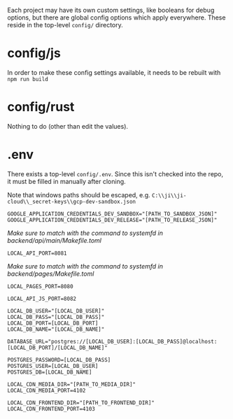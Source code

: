Each project may have its own custom settings, like booleans for debug options, but there are global config options which apply everywhere. These reside in the top-level `config/` directory.

# config/js 

In order to make these config settings available, it needs to be rebuilt with `npm run build`

# config/rust

Nothing to do (other than edit the values).

# .env 

There exists a top-level `config/.env`. Since this isn't checked into the repo, it must be filled in manually after cloning.

Note that windows paths should be escaped, e.g. `C:\\ji\\ji-cloud\\_secret-keys\\gcp-dev-sandbox.json`

```
GOOGLE_APPLICATION_CREDENTIALS_DEV_SANDBOX="[PATH_TO_SANDBOX_JSON]"
GOOGLE_APPLICATION_CREDENTIALS_DEV_RELEASE="[PATH_TO_RELEASE_JSON]"
```

_Make sure to match with the command to systemfd in backend/api/main/Makefile.toml_

```
LOCAL_API_PORT=8081
```

_Make sure to match with the command to systemfd in backend/pages/Makefile.toml_

```
LOCAL_PAGES_PORT=8080
```

```
LOCAL_API_JS_PORT=8082

LOCAL_DB_USER="[LOCAL_DB_USER]"
LOCAL_DB_PASS="[LOCAL_DB_PASS]"
LOCAL_DB_PORT=[LOCAL_DB_PORT]
LOCAL_DB_NAME="[LOCAL_DB_NAME]"

DATABASE_URL="postgres://[LOCAL_DB_USER]:[LOCAL_DB_PASS]@localhost:[LOCAL_DB_PORT]/[LOCAL_DB_NAME]"

POSTGRES_PASSWORD=[LOCAL_DB_PASS]
POSTGRES_USER=[LOCAL_DB_USER]
POSTGRES_DB=[LOCAL_DB_NAME]

LOCAL_CDN_MEDIA_DIR="[PATH_TO_MEDIA_DIR]"
LOCAL_CDN_MEDIA_PORT=4102

LOCAL_CDN_FRONTEND_DIR="[PATH_TO_FRONTEND_DIR]"
LOCAL_CDN_FRONTEND_PORT=4103
```